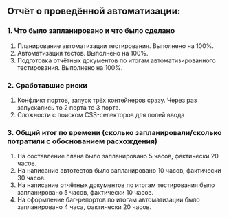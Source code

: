 ## Отчёт о проведённой автоматизации:

### 1. Что было запланировано и что было сделано
1. Планирование автоматизации тестирования. Выполнено на 100%.
2. Автоматизация тестов. Выполнено на 100%.
3. Подготовка отчётных документов по итогам автоматизированного тестирования. Выполнено на 100%.

### 2. Сработавшие риски
1. Конфликт портов, запуск трёх контейнеров сразу. Через раз запускались то 2 порта то 3 порта.
2. Сложности с поиском CSS-селекторов для полей ввода

### 3. Общий итог по времени (сколько запланировали/сколько потратили с обоснованием расхождения)
1. На составление плана было запланировано 5 часов, фактически 20 часов.
2. На написание автотестов было запланировано 10 часов, фактически 30 часов.
3. На написание отчётных документов по итогам тестирования было запланировано 5 часов, фактически 10 часов.
4. На оформление баг-репортов по итогам автоматизации было запланировано 4 часа, фактически 20 часов.

